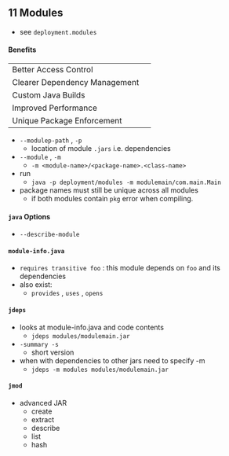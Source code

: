## 11 Modules
* see `deployment.modules`
#### Benefits
| | |
---|---
Better Access Control | 
Clearer Dependency Management | 
Custom Java Builds | 
Improved Performance |
Unique Package Enforcement | 

* `--modulep-path` , `-p`
    * location of module `.jars` i.e. dependencies
* `--module` , `-m`
    * `-m <module-name>/<package-name>.<class-name> `
* run
    * `java -p deployment/modules -m modulemain/com.main.Main`
* package names must still be unique across all modules
    * if both modules contain `pkg` error when compiling.



#### `java` Options
* `--describe-module` 

    
#### `module-info.java`
* `requires transitive foo` : this module depends on `foo` and its dependencies
* also exist:
    * `provides` , `uses` , `opens`
     

#### `jdeps`
* looks at module-info.java and code contents
    * `jdeps modules/modulemain.jar`
* `-summary -s`
    * short version
* when with dependencies to other jars need to specify -m
    * `jdeps -m modules modules/modulemain.jar`
#### `jmod` 
* advanced JAR
    * create
    * extract
    * describe
    * list
    * hash